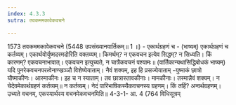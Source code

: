 ```yaml
---
index: 4.3.3
sutra: तवकममकावेकवचने

---
```

 1573 तवकममकावेकवचने (5448 उपसंख्यानवार्तिकम्॥ 1 ॥) - एकार्थग्रहणं च - (भाष्यम्) एकार्थग्रहणं च कर्तव्यम्। एकार्थयोर्युष्मदस्मदोरिति वक्तव्यम्। किमर्थम्? न एकवचन इत्येव सिद्धम्? न सिध्यति। किं कारणम्? एकवचनाभावात्। एकवचन इत्युच्यते, न चात्रैकवचनं पश्यामः॥ (वार्तिकान्यथासिद्धिबोधकं भाष्यम्) यदि पुनरेकवचनपरत्वेनाण्खञ्ञौ विशेष्येयाताम्। नैवं शक्यम्, इह हि प्रसज्येयाताम् -युष्माकं छात्रो यौष्माकीणः। आस्माकीनः। इह च न स्याताम्। तव छात्रास्तावकीनाः। मामकीनाः। तस्मान्नैवं शक्यम्। न चेदेवमेकार्थग्रहणं कर्तव्यम्॥ न कर्तव्यम्। नेदं पारिभाषिकस्यैकवचनस्य ग्रहणम्। किं तर्हि? अन्वर्थग्रहणम्। उच्यते वचनम्, एकस्यार्थस्य वचनमेकवचनमिति॥ 4-3-1- आ. 4 (764 विधिसूत्रम् 